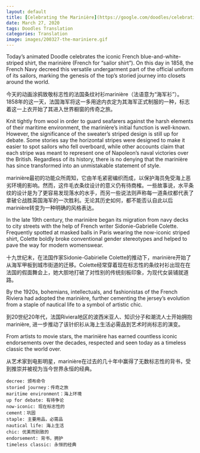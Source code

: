 ```yaml
---
layout: default
title: [Celebrating the Marinière](https://google.com/doodles/celebrating-the-mariniere)
date: March 27, 2020
tags: Doodles Translation
categories: Translation
image: images/200327-the-mariniere.gif
---
```


Today’s animated Doodle celebrates the iconic French blue-and-white-striped shirt, the marinière (French for “sailor shirt”). On this day in 1858, the French Navy decreed this versatile undergarment part of the official uniform of its sailors, marking the genesis of the top’s storied journey into closets around the world.

今天的动画涂鸦致敬标志性的法国条纹衬衫marinière（法语意为“海军衫”）。1858年的这一天，法国海军将这一多用途内衣定为其海军正式制服的一种，标志着这一上衣开始了其进入世界橱窗的传奇之旅。

Knit tightly from wool in order to guard seafarers against the harsh elements of their maritime environment, the marinière’s initial function is well-known. However, the significance of the sweater’s striped design is still up for debate. Some stories say the horizontal stripes were designed to make it easier to spot sailors who fell overboard, while other accounts claim that each stripe was meant to represent one of Napoleon’s naval victories over the British. Regardless of its history, there is no denying that the marinière has since transformed into an unmistakable statement of style.

marinière最初的功能众所周知，它由羊毛紧密编织而成，以保护海员免受海上恶劣环境的影响。然而，这件毛衣条纹设计的意义仍有待商榷。一些故事说，水平条纹的设计是为了更容易发现落水的水手，而另一些说法则声称每一道条纹都代表了拿破仑战胜英国海军的一次胜利。无论其历史如何，都不能否认自此以后marinière转变为一种明确的风格表达。

In the late 19th century, the marinière began its migration from navy decks to city streets with the help of French writer Sidonie-Gabrielle Colette. Frequently spotted at masked balls in Paris wearing the now-iconic striped shirt, Colette boldly broke conventional gender stereotypes and helped to pave the way for modern womenswear.

十九世纪末，在法国作家Sidonie-Gabirielle Colette的推动下，marinière开始了从海军甲板到城市街道的迁移。Colette经常穿着现在标志性的条纹衬衫出现在在法国的假面舞会上，她大胆地打破了对性别的传统刻板印象，为现代女装铺就道路。

By the 1920s, bohemians, intellectuals, and fashionistas of the French Riviera had adopted the marinière, further cementing the jersey’s evolution from a staple of nautical life to a symbol of artistic chic.

到20世纪20年代，法国Riviera地区的波西米亚人、知识分子和潮流人士开始拥抱marinière, 进一步推动了该针织衫从海上生活必需品到艺术时尚标志的演变。

From artists to movie stars, the marinière has earned countless iconic endorsements over the decades, respected and seen today as a timeless classic the world over.

从艺术家到电影明星，marinière在过去的几十年中赢得了无数标志性的背书，受到推崇并被视为当今世界永恒的经典。

```text
decree: 颁布命令
storied journey：传奇之旅
maritime environment：海上环境
up for debate: 有待争论
now-iconic: 现在标志性的
cement：巩固
staple: 主要用品，必需品
nautical life: 海上生活
chic: 优美而别致的
endorsement: 背书，拥护
timeless classic: 永恒的经典
```